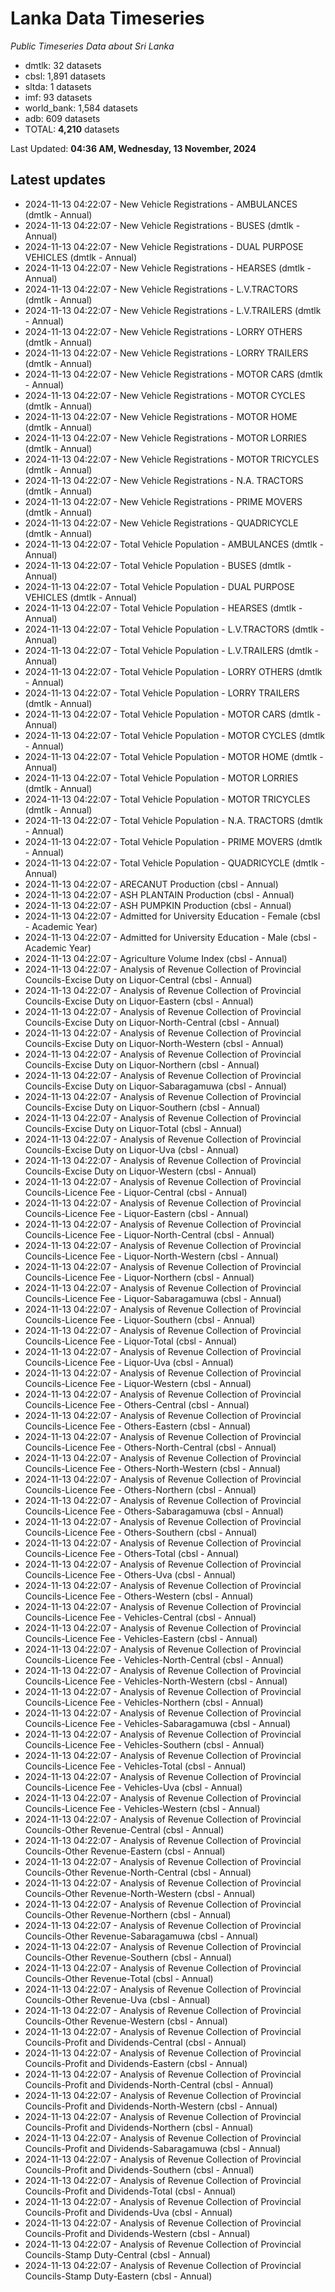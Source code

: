 # Lanka Data Timeseries
*Public Timeseries Data about Sri Lanka*

* dmtlk: 32 datasets
* cbsl: 1,891 datasets
* sltda: 1 datasets
* imf: 93 datasets
* world_bank: 1,584 datasets
* adb: 609 datasets
* TOTAL: **4,210** datasets

Last Updated: **04:36 AM, Wednesday, 13 November, 2024**

## Latest updates

* 2024-11-13 04:22:07 - New Vehicle Registrations - AMBULANCES (dmtlk - Annual)
* 2024-11-13 04:22:07 - New Vehicle Registrations - BUSES (dmtlk - Annual)
* 2024-11-13 04:22:07 - New Vehicle Registrations - DUAL PURPOSE VEHICLES (dmtlk - Annual)
* 2024-11-13 04:22:07 - New Vehicle Registrations - HEARSES (dmtlk - Annual)
* 2024-11-13 04:22:07 - New Vehicle Registrations - L.V.TRACTORS (dmtlk - Annual)
* 2024-11-13 04:22:07 - New Vehicle Registrations - L.V.TRAILERS (dmtlk - Annual)
* 2024-11-13 04:22:07 - New Vehicle Registrations - LORRY OTHERS (dmtlk - Annual)
* 2024-11-13 04:22:07 - New Vehicle Registrations - LORRY TRAILERS (dmtlk - Annual)
* 2024-11-13 04:22:07 - New Vehicle Registrations - MOTOR CARS (dmtlk - Annual)
* 2024-11-13 04:22:07 - New Vehicle Registrations - MOTOR CYCLES (dmtlk - Annual)
* 2024-11-13 04:22:07 - New Vehicle Registrations - MOTOR HOME (dmtlk - Annual)
* 2024-11-13 04:22:07 - New Vehicle Registrations - MOTOR LORRIES (dmtlk - Annual)
* 2024-11-13 04:22:07 - New Vehicle Registrations - MOTOR TRICYCLES (dmtlk - Annual)
* 2024-11-13 04:22:07 - New Vehicle Registrations - N.A. TRACTORS (dmtlk - Annual)
* 2024-11-13 04:22:07 - New Vehicle Registrations - PRIME MOVERS (dmtlk - Annual)
* 2024-11-13 04:22:07 - New Vehicle Registrations - QUADRICYCLE (dmtlk - Annual)
* 2024-11-13 04:22:07 - Total Vehicle Population - AMBULANCES (dmtlk - Annual)
* 2024-11-13 04:22:07 - Total Vehicle Population - BUSES (dmtlk - Annual)
* 2024-11-13 04:22:07 - Total Vehicle Population - DUAL PURPOSE VEHICLES (dmtlk - Annual)
* 2024-11-13 04:22:07 - Total Vehicle Population - HEARSES (dmtlk - Annual)
* 2024-11-13 04:22:07 - Total Vehicle Population - L.V.TRACTORS (dmtlk - Annual)
* 2024-11-13 04:22:07 - Total Vehicle Population - L.V.TRAILERS (dmtlk - Annual)
* 2024-11-13 04:22:07 - Total Vehicle Population - LORRY OTHERS (dmtlk - Annual)
* 2024-11-13 04:22:07 - Total Vehicle Population - LORRY TRAILERS (dmtlk - Annual)
* 2024-11-13 04:22:07 - Total Vehicle Population - MOTOR CARS (dmtlk - Annual)
* 2024-11-13 04:22:07 - Total Vehicle Population - MOTOR CYCLES (dmtlk - Annual)
* 2024-11-13 04:22:07 - Total Vehicle Population - MOTOR HOME (dmtlk - Annual)
* 2024-11-13 04:22:07 - Total Vehicle Population - MOTOR LORRIES (dmtlk - Annual)
* 2024-11-13 04:22:07 - Total Vehicle Population - MOTOR TRICYCLES (dmtlk - Annual)
* 2024-11-13 04:22:07 - Total Vehicle Population - N.A. TRACTORS (dmtlk - Annual)
* 2024-11-13 04:22:07 - Total Vehicle Population - PRIME MOVERS (dmtlk - Annual)
* 2024-11-13 04:22:07 - Total Vehicle Population - QUADRICYCLE (dmtlk - Annual)
* 2024-11-13 04:22:07 - ARECANUT Production (cbsl - Annual)
* 2024-11-13 04:22:07 - ASH PLANTAIN Production (cbsl - Annual)
* 2024-11-13 04:22:07 - ASH PUMPKIN Production (cbsl - Annual)
* 2024-11-13 04:22:07 - Admitted for University Education - Female (cbsl - Academic Year)
* 2024-11-13 04:22:07 - Admitted for University Education - Male (cbsl - Academic Year)
* 2024-11-13 04:22:07 - Agriculture Volume Index (cbsl - Annual)
* 2024-11-13 04:22:07 - Analysis of Revenue Collection of Provincial Councils-Excise Duty on Liquor-Central (cbsl - Annual)
* 2024-11-13 04:22:07 - Analysis of Revenue Collection of Provincial Councils-Excise Duty on Liquor-Eastern (cbsl - Annual)
* 2024-11-13 04:22:07 - Analysis of Revenue Collection of Provincial Councils-Excise Duty on Liquor-North-Central (cbsl - Annual)
* 2024-11-13 04:22:07 - Analysis of Revenue Collection of Provincial Councils-Excise Duty on Liquor-North-Western (cbsl - Annual)
* 2024-11-13 04:22:07 - Analysis of Revenue Collection of Provincial Councils-Excise Duty on Liquor-Northern (cbsl - Annual)
* 2024-11-13 04:22:07 - Analysis of Revenue Collection of Provincial Councils-Excise Duty on Liquor-Sabaragamuwa (cbsl - Annual)
* 2024-11-13 04:22:07 - Analysis of Revenue Collection of Provincial Councils-Excise Duty on Liquor-Southern (cbsl - Annual)
* 2024-11-13 04:22:07 - Analysis of Revenue Collection of Provincial Councils-Excise Duty on Liquor-Total (cbsl - Annual)
* 2024-11-13 04:22:07 - Analysis of Revenue Collection of Provincial Councils-Excise Duty on Liquor-Uva (cbsl - Annual)
* 2024-11-13 04:22:07 - Analysis of Revenue Collection of Provincial Councils-Excise Duty on Liquor-Western (cbsl - Annual)
* 2024-11-13 04:22:07 - Analysis of Revenue Collection of Provincial Councils-Licence Fee - Liquor-Central (cbsl - Annual)
* 2024-11-13 04:22:07 - Analysis of Revenue Collection of Provincial Councils-Licence Fee - Liquor-Eastern (cbsl - Annual)
* 2024-11-13 04:22:07 - Analysis of Revenue Collection of Provincial Councils-Licence Fee - Liquor-North-Central (cbsl - Annual)
* 2024-11-13 04:22:07 - Analysis of Revenue Collection of Provincial Councils-Licence Fee - Liquor-North-Western (cbsl - Annual)
* 2024-11-13 04:22:07 - Analysis of Revenue Collection of Provincial Councils-Licence Fee - Liquor-Northern (cbsl - Annual)
* 2024-11-13 04:22:07 - Analysis of Revenue Collection of Provincial Councils-Licence Fee - Liquor-Sabaragamuwa (cbsl - Annual)
* 2024-11-13 04:22:07 - Analysis of Revenue Collection of Provincial Councils-Licence Fee - Liquor-Southern (cbsl - Annual)
* 2024-11-13 04:22:07 - Analysis of Revenue Collection of Provincial Councils-Licence Fee - Liquor-Total (cbsl - Annual)
* 2024-11-13 04:22:07 - Analysis of Revenue Collection of Provincial Councils-Licence Fee - Liquor-Uva (cbsl - Annual)
* 2024-11-13 04:22:07 - Analysis of Revenue Collection of Provincial Councils-Licence Fee - Liquor-Western (cbsl - Annual)
* 2024-11-13 04:22:07 - Analysis of Revenue Collection of Provincial Councils-Licence Fee - Others-Central (cbsl - Annual)
* 2024-11-13 04:22:07 - Analysis of Revenue Collection of Provincial Councils-Licence Fee - Others-Eastern (cbsl - Annual)
* 2024-11-13 04:22:07 - Analysis of Revenue Collection of Provincial Councils-Licence Fee - Others-North-Central (cbsl - Annual)
* 2024-11-13 04:22:07 - Analysis of Revenue Collection of Provincial Councils-Licence Fee - Others-North-Western (cbsl - Annual)
* 2024-11-13 04:22:07 - Analysis of Revenue Collection of Provincial Councils-Licence Fee - Others-Northern (cbsl - Annual)
* 2024-11-13 04:22:07 - Analysis of Revenue Collection of Provincial Councils-Licence Fee - Others-Sabaragamuwa (cbsl - Annual)
* 2024-11-13 04:22:07 - Analysis of Revenue Collection of Provincial Councils-Licence Fee - Others-Southern (cbsl - Annual)
* 2024-11-13 04:22:07 - Analysis of Revenue Collection of Provincial Councils-Licence Fee - Others-Total (cbsl - Annual)
* 2024-11-13 04:22:07 - Analysis of Revenue Collection of Provincial Councils-Licence Fee - Others-Uva (cbsl - Annual)
* 2024-11-13 04:22:07 - Analysis of Revenue Collection of Provincial Councils-Licence Fee - Others-Western (cbsl - Annual)
* 2024-11-13 04:22:07 - Analysis of Revenue Collection of Provincial Councils-Licence Fee - Vehicles-Central (cbsl - Annual)
* 2024-11-13 04:22:07 - Analysis of Revenue Collection of Provincial Councils-Licence Fee - Vehicles-Eastern (cbsl - Annual)
* 2024-11-13 04:22:07 - Analysis of Revenue Collection of Provincial Councils-Licence Fee - Vehicles-North-Central (cbsl - Annual)
* 2024-11-13 04:22:07 - Analysis of Revenue Collection of Provincial Councils-Licence Fee - Vehicles-North-Western (cbsl - Annual)
* 2024-11-13 04:22:07 - Analysis of Revenue Collection of Provincial Councils-Licence Fee - Vehicles-Northern (cbsl - Annual)
* 2024-11-13 04:22:07 - Analysis of Revenue Collection of Provincial Councils-Licence Fee - Vehicles-Sabaragamuwa (cbsl - Annual)
* 2024-11-13 04:22:07 - Analysis of Revenue Collection of Provincial Councils-Licence Fee - Vehicles-Southern (cbsl - Annual)
* 2024-11-13 04:22:07 - Analysis of Revenue Collection of Provincial Councils-Licence Fee - Vehicles-Total (cbsl - Annual)
* 2024-11-13 04:22:07 - Analysis of Revenue Collection of Provincial Councils-Licence Fee - Vehicles-Uva (cbsl - Annual)
* 2024-11-13 04:22:07 - Analysis of Revenue Collection of Provincial Councils-Licence Fee - Vehicles-Western (cbsl - Annual)
* 2024-11-13 04:22:07 - Analysis of Revenue Collection of Provincial Councils-Other Revenue-Central (cbsl - Annual)
* 2024-11-13 04:22:07 - Analysis of Revenue Collection of Provincial Councils-Other Revenue-Eastern (cbsl - Annual)
* 2024-11-13 04:22:07 - Analysis of Revenue Collection of Provincial Councils-Other Revenue-North-Central (cbsl - Annual)
* 2024-11-13 04:22:07 - Analysis of Revenue Collection of Provincial Councils-Other Revenue-North-Western (cbsl - Annual)
* 2024-11-13 04:22:07 - Analysis of Revenue Collection of Provincial Councils-Other Revenue-Northern (cbsl - Annual)
* 2024-11-13 04:22:07 - Analysis of Revenue Collection of Provincial Councils-Other Revenue-Sabaragamuwa (cbsl - Annual)
* 2024-11-13 04:22:07 - Analysis of Revenue Collection of Provincial Councils-Other Revenue-Southern (cbsl - Annual)
* 2024-11-13 04:22:07 - Analysis of Revenue Collection of Provincial Councils-Other Revenue-Total (cbsl - Annual)
* 2024-11-13 04:22:07 - Analysis of Revenue Collection of Provincial Councils-Other Revenue-Uva (cbsl - Annual)
* 2024-11-13 04:22:07 - Analysis of Revenue Collection of Provincial Councils-Other Revenue-Western (cbsl - Annual)
* 2024-11-13 04:22:07 - Analysis of Revenue Collection of Provincial Councils-Profit and Dividends-Central (cbsl - Annual)
* 2024-11-13 04:22:07 - Analysis of Revenue Collection of Provincial Councils-Profit and Dividends-Eastern (cbsl - Annual)
* 2024-11-13 04:22:07 - Analysis of Revenue Collection of Provincial Councils-Profit and Dividends-North-Central (cbsl - Annual)
* 2024-11-13 04:22:07 - Analysis of Revenue Collection of Provincial Councils-Profit and Dividends-North-Western (cbsl - Annual)
* 2024-11-13 04:22:07 - Analysis of Revenue Collection of Provincial Councils-Profit and Dividends-Northern (cbsl - Annual)
* 2024-11-13 04:22:07 - Analysis of Revenue Collection of Provincial Councils-Profit and Dividends-Sabaragamuwa (cbsl - Annual)
* 2024-11-13 04:22:07 - Analysis of Revenue Collection of Provincial Councils-Profit and Dividends-Southern (cbsl - Annual)
* 2024-11-13 04:22:07 - Analysis of Revenue Collection of Provincial Councils-Profit and Dividends-Total (cbsl - Annual)
* 2024-11-13 04:22:07 - Analysis of Revenue Collection of Provincial Councils-Profit and Dividends-Uva (cbsl - Annual)
* 2024-11-13 04:22:07 - Analysis of Revenue Collection of Provincial Councils-Profit and Dividends-Western (cbsl - Annual)
* 2024-11-13 04:22:07 - Analysis of Revenue Collection of Provincial Councils-Stamp Duty-Central (cbsl - Annual)
* 2024-11-13 04:22:07 - Analysis of Revenue Collection of Provincial Councils-Stamp Duty-Eastern (cbsl - Annual)